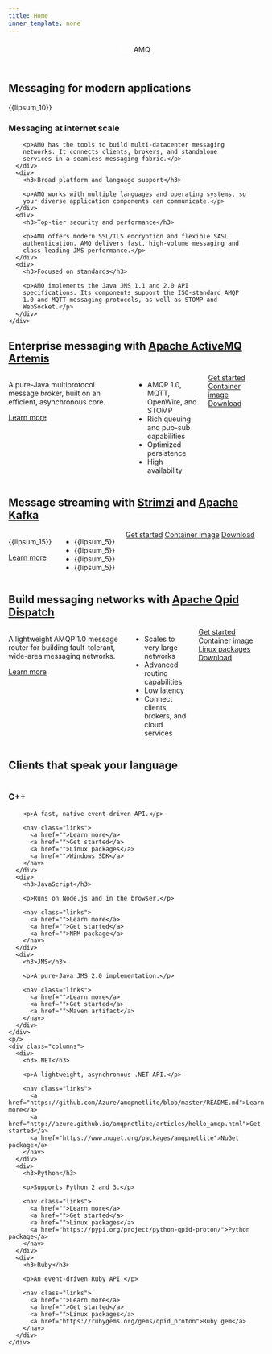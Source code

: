 ```yaml
---
title: Home
inner_template: none
---
```


<header>
  <div>
    <svg height="20" width="20" style="position: relative; top: 4; margin-right: 3;">
      <circle cx="10" cy="10" r="8" stroke="#fff" stroke-width="2" fill="none"/>
    </svg>
    AMQ
  </div>
</header>
<section id="-intro-section">
  <div>
    <h1>Messaging for modern applications</h1>
    <p>
      {{lipsum_10}}
    </p>
    <div id="-features">
      <div>
        <h3>Messaging at internet scale</h3>

        <p>AMQ has the tools to build multi-datacenter messaging
        networks. It connects clients, brokers, and standalone
        services in a seamless messaging fabric.</p>
      </div>
      <div>
        <h3>Broad platform and language support</h3>

        <p>AMQ works with multiple languages and operating systems, so
        your diverse application components can communicate.</p>
      </div>
      <div>
        <h3>Top-tier security and performance</h3>

        <p>AMQ offers modern SSL/TLS encryption and flexible SASL
        authentication. AMQ delivers fast, high-volume messaging and
        class-leading JMS performance.</p>
      </div>
      <div>
        <h3>Focused on standards</h3>

        <p>AMQ implements the Java JMS 1.1 and 2.0 API
        specifications. Its components support the ISO-standard AMQP
        1.0 and MQTT messaging protocols, as well as STOMP and
        WebSocket.</p>
      </div>
    </div>
  </div>
</section>

<section id="-broker-section">
  <div>
    <h2>Enterprise messaging with <a href="https://activemq.apache.org/artemis/">Apache ActiveMQ Artemis</a></h2>
    <div class="columns">
      <div>
        <p>
          A pure-Java multiprotocol message broker, built on an
          efficient, asynchronous core.
        </p>
        <p>
          <a href="https://activemq.apache.org/artemis/docs/latest/preface.html" class="nav">Learn more</a>
        </p>
      </div>
      <div>
        <ul class="bullets">
          <li>AMQP 1.0, MQTT, OpenWire, and STOMP</li>
          <li>Rich queuing and pub-sub capabilities</li>
          <li>Optimized persistence</li>
          <li>High availability</li>
        </ul>
      </div>
      <div>
        <nav class="links">
          <a href="">Get started</a>
          <a href="">Container image</a>
          <a href="https://activemq.apache.org/artemis/download.html">Download</a>
        </nav>
      </div>
    </div>
  </div>
</section>

<section id="-kafka-section">
  <div>
    <h2>Message streaming with <a href="http://strimzi.io/">Strimzi</a> and <a href="https://kafka.apache.org/">Apache Kafka</a></h2>
    <div class="columns">
      <div>
        <p>
          {{lipsum_15}}
        </p>
        <p>
          <a href="https://kafka.apache.org/intro" class="nav">Learn more</a>
        </p>
      </div>
      <div>
        <ul class="bullets">
          <li>{{lipsum_5}}</li>
          <li>{{lipsum_5}}</li>
          <li>{{lipsum_5}}</li>
          <li>{{lipsum_5}}</li>
        </ul>
      </div>
      <div>
        <nav class="links">
          <a href="https://kafka.apache.org/quickstart">Get started</a>
          <a href="https://hub.docker.com/r/strimzi/kafka/">Container image</a>
          <a href="https://kafka.apache.org/downloads">Download</a>
        </nav>
      </div>
    </div>
  </div>
</section>

<section id="-router-section">
  <div>
    <h2>Build messaging networks with <a href="http://qpid.apache.org/components/dispatch-router/index.html">Apache Qpid Dispatch</a></h2>
    <div class="columns">
      <div>
        <p>
          A lightweight AMQP 1.0 message router for building
          fault-tolerant, wide-area messaging networks.
        </p>
        <p>
          <a href="http://qpid.apache.org/releases/qpid-dispatch-1.2.0/user-guide/index.html#introduction" class="nav">Learn more</a>
        </p>
      </div>
      <div>
        <ul class="bullets">
          <li>Scales to very large networks</li>
          <li>Advanced routing capabilities</li>
          <li>Low latency</li>
          <li>Connect clients, brokers, and cloud services</li>
        </ul>
      </div>
      <div>
        <nav class="links">
          <a href="http://qpid.apache.org/releases/qpid-dispatch-1.2.0/user-guide/index.html#getting-started">Get started</a>
          <a href="">Container image</a>
          <a href="http://qpid.apache.org/packages.html">Linux packages</a>
          <a href="http://qpid.apache.org/download.html#messaging-servers">Download</a>
        </nav>
      </div>
    </div>
  </div>
</section>

<section>
  <div>
    <h2>Clients that speak your language</h2>
    <div class="columns">
      <div>
        <h3>C++</h3>

        <p>A fast, native event-driven API.</p>

        <nav class="links">
          <a href="">Learn more</a>
          <a href="">Get started</a>
          <a href="">Linux packages</a>
          <a href="">Windows SDK</a>
        </nav>
      </div>
      <div>
        <h3>JavaScript</h3>
        
        <p>Runs on Node.js and in the browser.</p>

        <nav class="links">
          <a href="">Learn more</a>
          <a href="">Get started</a>
          <a href="">NPM package</a>
        </nav>
      </div>
      <div>
        <h3>JMS</h3>
        
        <p>A pure-Java JMS 2.0 implementation.</p>

        <nav class="links">
          <a href="">Learn more</a>
          <a href="">Get started</a>
          <a href="">Maven artifact</a>
        </nav>
      </div>
    </div>
    <p/>
    <div class="columns">
      <div>
        <h3>.NET</h3>
        
        <p>A lightweight, asynchronous .NET API.</p>

        <nav class="links">
          <a href="https://github.com/Azure/amqpnetlite/blob/master/README.md">Learn more</a>
          <a href="http://azure.github.io/amqpnetlite/articles/hello_amqp.html">Get started</a>
          <a href="https://www.nuget.org/packages/amqpnetlite">NuGet package</a>
        </nav>
      </div>
      <div>
        <h3>Python</h3>
        
        <p>Supports Python 2 and 3.</p>

        <nav class="links">
          <a href="">Learn more</a>
          <a href="">Get started</a>
          <a href="">Linux packages</a>
          <a href="https://pypi.org/project/python-qpid-proton/">Python package</a>
        </nav>
      </div>
      <div>
        <h3>Ruby</h3>
        
        <p>An event-driven Ruby API.</p>

        <nav class="links">
          <a href="">Learn more</a>
          <a href="">Get started</a>
          <a href="">Linux packages</a>
          <a href="https://rubygems.org/gems/qpid_proton">Ruby gem</a>
        </nav>
      </div>
    </div>
  </div>
</section>

<footer>
  <div>
  </div>
</footer>
